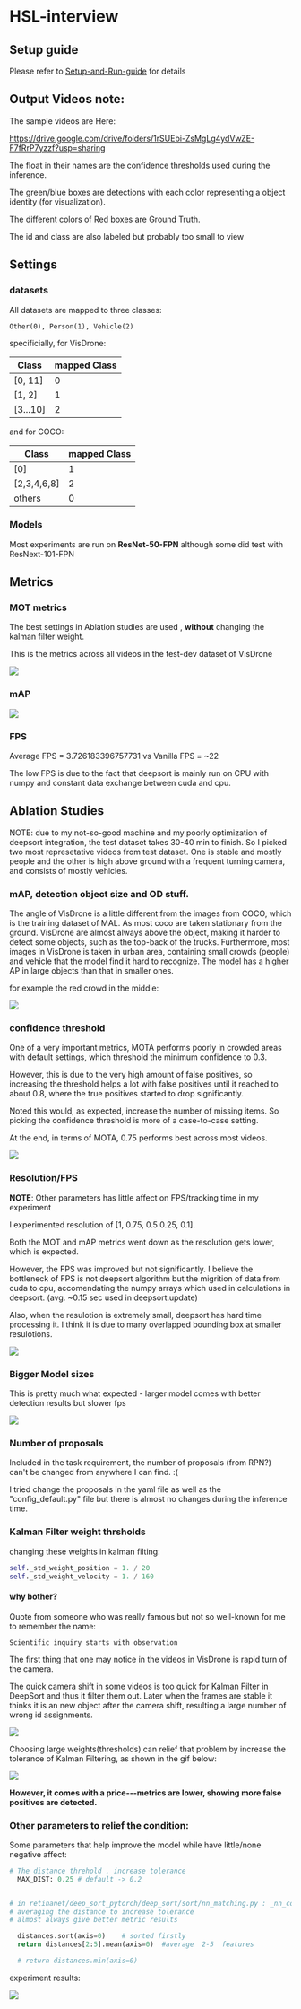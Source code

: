 # HSL-interview

## Setup guide

Please refer to [Setup-and-Run-guide](./docs) for details


## Output Videos note:

The sample videos are Here:


https://drive.google.com/drive/folders/1rSUEbi-ZsMgLg4ydVwZE-F7fRrP7yzzf?usp=sharing

The float in their names are the confidence thresholds used during the inference.

The green/blue boxes are detections with each color representing a object identity (for visualization).

The different colors of Red boxes are Ground Truth.

The id and class are also labeled but probably too small to view


## Settings

### datasets

All datasets are mapped to three classes:

```
Other(0), Person(1), Vehicle(2)
```

specificially, for VisDrone:

Class | mapped Class
--- | --- 
[0, 11] | 0 
[1, 2] | 1
[3...10] | 2


and for COCO:

Class | mapped Class
--- | --- 
[0] | 1
[2,3,4,6,8] | 2
others | 0

### Models

Most experiments are run on **ResNet-50-FPN** although some did test with ResNext-101-FPN


## Metrics

### MOT metrics

The best settings in Ablation studies are used , **without** changing the kalman filter weight. 


This is the metrics across all videos in the test-dev dataset of VisDrone


![](./docs/metric-results.png)

### mAP

![](./docs/mAP.png)


### FPS
Average FPS = 3.726183396757731
vs
Vanilla FPS = ~22

The low FPS is due to the fact that deepsort is mainly run on CPU with numpy and constant data exchange between cuda and cpu. 



## Ablation Studies

NOTE: due to my not-so-good machine and my poorly optimization of deepsort integration, the test dataset takes 30-40 min to finish. So I picked two most represetative videos from test dataset. One is stable and mostly people and the other is high above ground with a frequent turning camera, and consists of mostly vehicles.


### mAP, detection object size and OD stuff.

The angle of VisDrone is a little different from the images from COCO, which is the training dataset of MAL. As most coco are taken stationary from the ground. VisDrone are almost always above the object, making it harder to detect some objects, such as the top-back of the trucks. Furthermore, most images in VisDrone is taken in urban area, containing small crowds (people) and vehicle that the model find it hard to recognize. The model has a higher AP in large objects than that in smaller ones.

for example the red crowd in the middle:

![](./docs/mAP-example.jpg)




### confidence threshold

One of a very important metrics, MOTA performs poorly in crowded areas with default settings, which threshold the minimum confidence to 0.3.

However, this is due to the very high amount of false positives, so increasing the threshold helps a lot with false positives until it reached to about 0.8, where the true positives started to drop significantly.

Noted this would, as expected, increase the number of missing items. So picking the confidence threshold is more of a case-to-case setting.

At the end, in terms of MOTA, 0.75 performs best across most videos.


![](./docs/conf-threshold.png)


### Resolution/FPS


**NOTE**: Other parameters has little affect on FPS/tracking time in my experiment

I experimented resolution of [1, 0.75, 0.5 0.25, 0.1]. 

Both the MOT and mAP metrics went down as the resolution gets lower, which is expected.

 However, the FPS was improved but not significantly. I believe the bottleneck of FPS is not deepsort algorithm but the migrition of data from cuda to cpu,  accomendating the numpy arrays which used in calculations in deepsort. (avg. ~0.15 sec used in deepsort.update)

 Also, when the resulotion is extremely small, deepsort has hard time processing it. I think it is due to many overlapped bounding box at smaller resulotions.

![](./docs/resulotions.png)


### Bigger Model sizes

This is pretty much what expected - larger model comes with better detection results but slower fps

![](./docs/X-101.png)

### Number of proposals

Included in the task requirement, the number of proposals (from RPN?) can't be changed from anywhere I can find. :(  
  
   I tried change the proposals in the yaml file as well as the "config_default.py" file but there is almost no changes during the inference time.


### Kalman Filter weight thrsholds

changing these weights in kalman filting:

```python
self._std_weight_position = 1. / 20
self._std_weight_velocity = 1. / 160
```

#### why bother?

Quote from someone who was really famous but not so well-known for me to remember the name:
```
Scientific inquiry starts with observation
```


The first thing that one may notice in the videos in VisDrone is rapid turn of the camera.

The quick camera shift in some videos is too quick for Kalman Filter in DeepSort and thus it filter them out. Later when the frames are stable it thinks it is an new object after the camera shift, resulting a large number of wrong id assignments.

![](./docs/cameraShift.gif)


Choosing large weights(thresholds) can relief that problem by increase the tolerance of Kalman Filtering, as shown in the gif below:


![](./docs/stable-ID.gif)

**However, it comes with a price---metrics are lower, showing more false positives are detected.**


### Other parameters to relief the condition:


Some parameters that help improve the model while have little/none negative affect:

```python
# The distance threhold , increase tolerance
  MAX_DIST: 0.25 # default -> 0.2


# in retinanet/deep_sort_pytorch/deep_sort/sort/nn_matching.py : _nn_cosine_distance ()
# averaging the distance to increase tolerance
# almost always give better metric results

  distances.sort(axis=0)    # sorted firstly
  return distances[2:5].mean(axis=0)  #average  2-5  features

  # return distances.min(axis=0)

```

experiment results:

![](./docs/num_DIST+weights.png)
